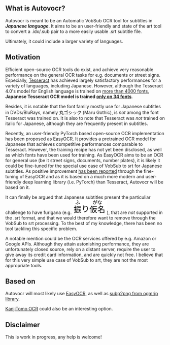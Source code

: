 ## What is Autovocr?

Autovocr is meant to be an Automatic VobSub OCR tool for subtitles in ***Japanese language***. It aims to be an user-friendly and state of the art tool to convert a .idx/.sub pair to a more easily usable .srt subtitle file.

Ultimately, it could include a larger variety of languages.

## Motivation

Efficient open-source OCR tools do exist, and achieve very reasonable performance on the general OCR tasks for e.g. documents or street signs. Especially, [Tesseract](https://github.com/tesseract-ocr/tesseract) has achieved largely satisfactory performances for a variety of languages, including Japanese. However, although the Tesseract 4.0's model for English language is trained on [more than 4000 fonts](https://github.com/tesseract-ocr/langdata_lstm/blob/master/eng/okfonts.txt), **Japanese Tesseract OCR model is trained [only on 34 fonts](https://github.com/tesseract-ocr/langdata_lstm/blob/master/jpn/okfonts.txt)**.

Besides, it is notable that the font family mostly use for Japanese subtitles in DVDs/BluRays, namely 丸ゴシック (Maru Gothic), is *not* among the font Tesseract was trained on. It is also to note that Tesseract was *not* trained on italic for Japanese, although they are frequently present in subtitles.

Recently, an user-friendly PyTorch based open-source OCR implementation has been proposed as [EasyOCR](https://github.com/JaidedAI/EasyOCR). It provides a pretrained OCR model for Japanese that achieves competitive performances comparable to Tesseract. However, the training recipe has not yet been disclosed, as well as which fonts have been used for training. As EasyOCR aims to be an OCR for general use (be it street signs, documents, number plates), it is likely it could be fine-tuned for the special use case of VobSub to srt for Japanese subtitles. As positive improvement [has been reported](https://github.com/JaidedAI/EasyOCR/issues/317) through the fine-tuning of EasyOCR and as it is based on a much more modern and user-friendly deep learning library (i.e. PyTorch) than Tesseract, Autovocr will be based on it.

It can finally be argued that Japanese subtitles present the particuliar challenge to have furigana (e.g. ![furigana](examples/furigana.png)), that are *not* supported in the .srt format, and that we would therefore want to remove through the VobSub to srt processing. To the best of my knowledge, there has been no tool tackling this specific problem.

A notable mention could be the OCR services offered by e.g. Amazon or Google APIs. Although they attain astonishing performance, they are unfortunately closed source, rely on a distant server, require the user to give away its credit card information, and are quickly not free. I believe that for this very simple use case of VobSub to srt, they are not the most appropriate tools.

## Based on

Autovocr will most likely use [EasyOCR](https://github.com/JaidedAI/EasyOCR), as well as [subp2png from ogmrip library](http://ogmrip.sourceforge.net/en/manual.html#subp2pgm).

[KanjiTomo OCR](https://github.com/sakarika/kanjitomo-ocr) could also be an interesting option.

## Disclaimer

This is work in progress, any help is welcome!
